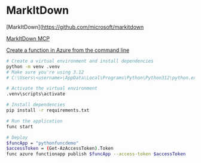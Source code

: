 # MarkItDown

[MarkItDown](https://github.com/microsoft/markitdown

[MarkItDown MCP](https://github.com/microsoft/mcp#-markitdown)

[Create a function in Azure from the command line](https://learn.microsoft.com/en-us/azure/azure-functions/how-to-create-function-azure-cli?pivots=programming-language-python&tabs=windows%2Cpowershell%2Cazure-cli)

```bash
# Create a virtual environment and install dependencies
python -m venv .venv
# Make sure you're using 3.12
# C:\Users\<username>\AppData\Local\Programs\Python\Python312\python.exe -m venv .venv

# Activate the virtual environment
.venv\scripts\activate

# Install dependencies
pip install -r requirements.txt

# Run the application
func start

# Deploy
$funcApp = "pythonfuncdemo"
$accessToken = (Get-AzAccessToken).Token
func azure functionapp publish $funcApp --access-token $accessToken
```
